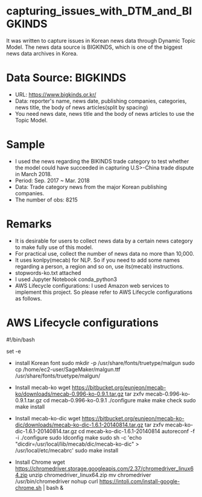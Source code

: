 # capturing_issues_with_DTM_and_BIGKINDS
It was written to capture issues in Korean news data through Dynamic Topic Model. The news data source is BIGKINDS, which is one of the biggest news data archives in Korea.

# Data Source: BIGKINDS
- URL: https://www.bigkinds.or.kr/
- Data: reporter's name, news date, publishing companies, categories, news title, the body of news articles(split by spacing)
- You need news date, news title and the body of news articles to use the Topic Model.

# Sample
- I used the news regarding the BIKINDS trade category to test whether the model could have succeeded in capturing U.S>-China trade dispute in March 2018.
- Period: Sep. 2017 ~ Mar. 2018
- Data: Trade category news from the major Korean publishing companies.
- The number of obs: 8215

# Remarks
- It is desirable for users to collect news data by a certain news category to make fully use of this model.
- For practical use, collect the number of news data no more than 10,000.
- It uses konlpy(mecab) for NLP. So if you need to add some names regarding a person, a region and so on, use its(mecab) instructions.
- stopwords-ko.txt attached
- I used Jupyter Notebook conda_python3
- AWS Lifecycle configurations: I used Amazon web services to implement this project. So please refer to AWS Lifecycle configurations as follows.

# AWS Lifecycle configurations
#!/bin/bash

set -e

- install Korean font
sudo mkdir -p /usr/share/fonts/truetype/malgun
sudo cp /home/ec2-user/SageMaker/malgun.ttf /usr/share/fonts/truetype/malgun/

- Install mecab-ko
wget https://bitbucket.org/eunjeon/mecab-ko/downloads/mecab-0.996-ko-0.9.1.tar.gz
tar zxfv mecab-0.996-ko-0.9.1.tar.gz
cd mecab-0.996-ko-0.9.1
./configure
make
make check
sudo make install

- Install mecab-ko-dic
wget https://bitbucket.org/eunjeon/mecab-ko-dic/downloads/mecab-ko-dic-1.6.1-20140814.tar.gz
tar zxfv mecab-ko-dic-1.6.1-20140814.tar.gz
cd mecab-ko-dic-1.6.1-20140814
autoreconf -f -i
./configure
sudo ldconfig
make
sudo sh -c 'echo "dicdir=/usr/local/lib/mecab/dic/mecab-ko-dic" > /usr/local/etc/mecabrc'
sudo make install

- Install Chrome
wget https://chromedriver.storage.googleapis.com/2.37/chromedriver_linux64.zip
unzip chromedriver_linux64.zip
mv chromedriver /usr/bin/chromedriver
nohup curl https://intoli.com/install-google-chrome.sh | bash &
